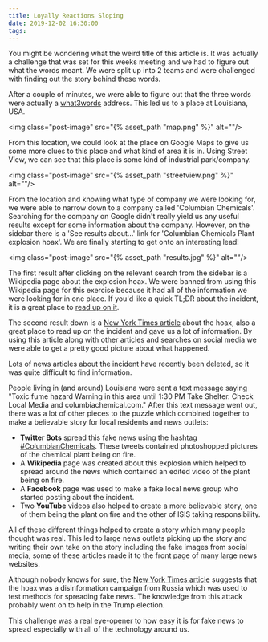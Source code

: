 ```yaml
---
title: Loyally Reactions Sloping
date: 2019-12-02 16:30:00
tags:
---
```

You might be wondering what the weird title of this article is. It was actually a challenge that was set for this weeks meeting and we had to figure out what the words meant. We were split up into 2 teams and were challenged with finding out the story behind these words.

After a couple of minutes, we were able to figure out that the three words were actually a [what3words](https://what3words.com/) address. This led us to a place at Louisiana, USA.

<img class="post-image" src="{% asset_path "map.png" %}" alt=""/>

From this location, we could look at the place on Google Maps to give us some more clues to this place and what kind of area it is in. Using Street View, we can see that this place is some kind of industrial park/company.

<img class="post-image" src="{% asset_path "streetview.png" %}" alt=""/>

From the location and knowing what type of company we were looking for, we were able to narrow down to a company called 'Columbian Chemicals'. Searching for the company on Google didn't really yield us any useful results except for some information about the company. However, on the sidebar there is a 'See results about...' link for 'Columbian Chemicals Plant explosion hoax'. We are finally starting to get onto an interesting lead!

<img class="post-image" src="{% asset_path "results.jpg" %}" alt=""/>

The first result after clicking on the relevant search from the sidebar is a Wikipedia page about the explosion hoax. We were banned from using this Wikipedia page for this exercise because it had all of the information we were looking for in one place. If you'd like a quick TL;DR about the incident, it is a great place to [read up on it](https://en.wikipedia.org/wiki/Columbian_Chemicals_Plant_explosion_hoax).

The second result down is a [New York Times article](https://www.nytimes.com/2015/06/07/magazine/the-agency.html) about the hoax, also a great place to read up on the incident and gave us a lot of information. By using this article along with other articles and searches on social media we were able to get a pretty good picture about what happened.

Lots of news articles about the incident have recently been deleted, so it was quite difficult to find information.

People living in (and around) Louisiana were sent a text message saying "Toxic fume hazard Warning in this area until 1:30 PM Take Shelter. Check Local Media and columbiachemical.com." After this text message went out, there was a lot of other pieces to the puzzle which combined together to make a believable story for local residents and news outlets:

- **Twitter Bots** spread this fake news using the hashtag [#ColumbianChemicals](https://twitter.com/hashtag/columbianchemicals). These tweets contained photoshopped pictures of the chemical plant being on fire.
- A **Wikipedia** page was created about this explosion which helped to spread around the news which contained an edited video of the plant being on fire.
- A **Facebook** page was used to make a fake local news group who started posting about the incident.
- Two **YouTube** videos also helped to create a more believable story, one of them being the plant on fire and the other of ISIS taking responsibility.

All of these different things helped to create a story which many people thought was real. This led to large news outlets picking up the story and writing their own take on the story including the fake images from social media, some of these articles made it to the front page of many large news websites.

Although nobody knows for sure, the [New York Times article](https://www.nytimes.com/2015/06/07/magazine/the-agency.html) suggests that the hoax was a disinformation campaign from Russia which was used to test methods for spreading fake news. The knowledge from this attack probably went on to help in the Trump election.

This challenge was a real eye-opener to how easy it is for fake news to spread especially with all of the technology around us.
